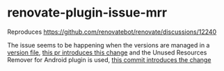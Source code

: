 # renovate-plugin-issue-mrr
Reproduces https://github.com/renovatebot/renovate/discussions/12240


The issue seems to be happening when the versions are managed in a [version file](./versions.gradle), [this pr introduces this change](https://github.com/mirland/renovate-plugin-issue-mrr/commit/cae5e9d77bf8edc3c4afa1a85131874dc9c40f7d) 
and the Unused Resources Remover for Android plugin is used, [this commit introduces the change](https://github.com/mirland/renovate-plugin-issue-mrr/commit/8f1ada54b17599f910c8159908e72c9b8da1d77b)

